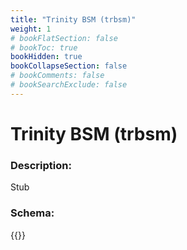 ```yaml
---
title: "Trinity BSM (trbsm)"
weight: 1
# bookFlatSection: false
# bookToc: true
bookHidden: true
bookCollapseSection: false
# bookComments: false
# bookSearchExclude: false
---
```

# Trinity BSM (trbsm)

### Description:

Stub

### Schema:

{{<github repo="pkZukan/PokeDocs" file="/LA/Flatbuffers/Model/trbsm.fbs" lang="ts">}}